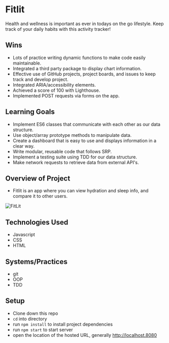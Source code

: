 # Fitlit
Health and wellness is important as ever in todays on the go lifestyle. Keep track of your daily habits with this activity tracker!

## Wins
- Lots of practice writing dynamic functions to make code easily maintainable.
- Integrated a third party package to display chart information.
- Effective use of GitHub projects, project boards, and issues to keep track and develop project.
- Integrated ARIA/accessibility elements.
- Achieved a score of 100 with Lighthouse.
- Implemented POST requests via forms on the app.

## Learning Goals
- Implement ES6 classes that communicate with each other as our data structure.
- Use object/array prototype methods to manipulate data.
- Create a dashboard that is easy to use and displays information in a clear way.
- Write modular, reusable code that follows SRP.
- Implement a testing suite using TDD for our data structure.
- Make network requests to retrieve data from external API's.

## Overview of Project
- Fitlit is an app where you can view hydration and sleep info, and compare it to other users.

![FitLit](https://user-images.githubusercontent.com/20838033/153958551-932f0c01-ac65-467f-82da-e918d865940a.gif)

## Technologies Used
- Javascript
- CSS
- HTML

## Systems/Practices
- git
- OOP
- TDD

## Setup
- Clone down this repo
- `cd` into directory
- run `npm install` to install project dependencies
- run `npm start` to start server
- open the location of the hosted URL, generally http://localhost.8080
